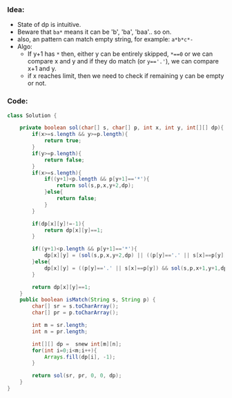 ### Idea:
- State of dp is intuitive.
- Beware that `ba*` means it can be 'b', 'ba', 'baa'.. so on.
- also, an pattern can match empty string, for example: `a*b*c*- `
- Algo:
	- If y+1 has `*` then, either y can be entirely skipped, `*==0` or we can compare x and y and if they do match (or `y=='.'`), we can compare x+1 and y.
	- if x reaches limit, then we need to check if remaining y can be empty or not.
### Code:
```java
class Solution {

    private boolean sol(char[] s, char[] p, int x, int y, int[][] dp){
        if(x>=s.length && y>=p.length){
            return true;
        }
        if(y>=p.length){
            return false;
        }
        if(x>=s.length){
            if((y+1)<p.length && p[y+1]=='*'){
                return sol(s,p,x,y+2,dp); 
            }else{
                return false;
            }
        }

        if(dp[x][y]!=-1){
            return dp[x][y]==1;
        }

        if((y+1)<p.length && p[y+1]=='*'){
            dp[x][y] = (sol(s,p,x,y+2,dp) || ((p[y]=='.' || s[x]==p[y]) && sol(s,p,x+1,y,dp)))?1:0; 
        }else{
            dp[x][y] = ((p[y]=='.' || s[x]==p[y]) && sol(s,p,x+1,y+1,dp))?1:0;
        }

        return dp[x][y]==1;
    }
    public boolean isMatch(String s, String p) {
        char[] sr = s.toCharArray();
        char[] pr = p.toCharArray();

        int m = sr.length;
        int n = pr.length;

        int[][] dp =  snew int[m][n];
        for(int i=0;i<m;i++){
            Arrays.fill(dp[i], -1);
        }

        return sol(sr, pr, 0, 0, dp);
    }
}
```